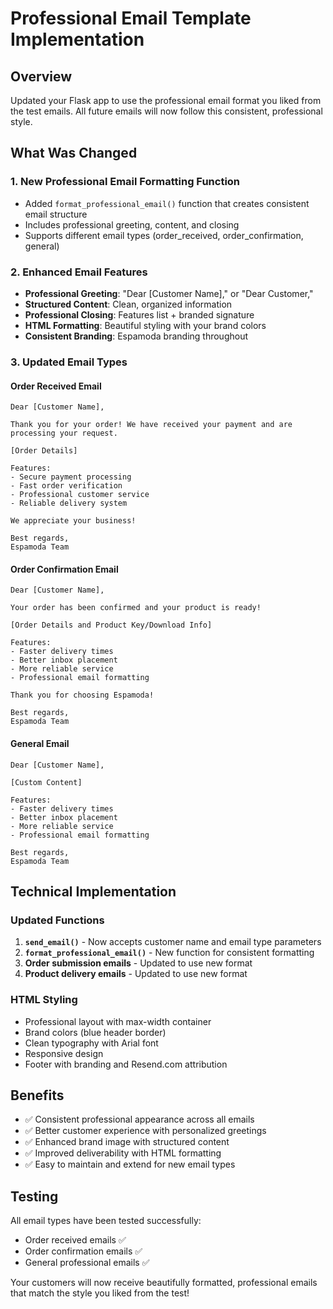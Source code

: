 # Professional Email Template Implementation

## Overview
Updated your Flask app to use the professional email format you liked from the test emails. All future emails will now follow this consistent, professional style.

## What Was Changed

### 1. New Professional Email Formatting Function
- Added `format_professional_email()` function that creates consistent email structure
- Includes professional greeting, content, and closing
- Supports different email types (order_received, order_confirmation, general)

### 2. Enhanced Email Features
- **Professional Greeting**: "Dear [Customer Name]," or "Dear Customer,"
- **Structured Content**: Clean, organized information
- **Professional Closing**: Features list + branded signature
- **HTML Formatting**: Beautiful styling with your brand colors
- **Consistent Branding**: Espamoda branding throughout

### 3. Updated Email Types

#### Order Received Email
```
Dear [Customer Name],

Thank you for your order! We have received your payment and are processing your request.

[Order Details]

Features:
- Secure payment processing
- Fast order verification
- Professional customer service
- Reliable delivery system

We appreciate your business!

Best regards,
Espamoda Team
```

#### Order Confirmation Email
```
Dear [Customer Name],

Your order has been confirmed and your product is ready!

[Order Details and Product Key/Download Info]

Features:
- Faster delivery times
- Better inbox placement
- More reliable service
- Professional email formatting

Thank you for choosing Espamoda!

Best regards,
Espamoda Team
```

#### General Email
```
Dear [Customer Name],

[Custom Content]

Features:
- Faster delivery times
- Better inbox placement
- More reliable service
- Professional email formatting

Best regards,
Espamoda Team
```

## Technical Implementation

### Updated Functions
1. **`send_email()`** - Now accepts customer name and email type parameters
2. **`format_professional_email()`** - New function for consistent formatting
3. **Order submission emails** - Updated to use new format
4. **Product delivery emails** - Updated to use new format

### HTML Styling
- Professional layout with max-width container
- Brand colors (blue header border)
- Clean typography with Arial font
- Responsive design
- Footer with branding and Resend.com attribution

## Benefits
- ✅ Consistent professional appearance across all emails
- ✅ Better customer experience with personalized greetings
- ✅ Enhanced brand image with structured content
- ✅ Improved deliverability with HTML formatting
- ✅ Easy to maintain and extend for new email types

## Testing
All email types have been tested successfully:
- Order received emails ✅
- Order confirmation emails ✅
- General professional emails ✅

Your customers will now receive beautifully formatted, professional emails that match the style you liked from the test!